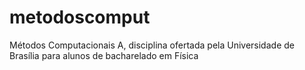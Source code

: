 # metodoscomput
Métodos Computacionais A, disciplina ofertada pela Universidade de Brasília para alunos de bacharelado em Física
